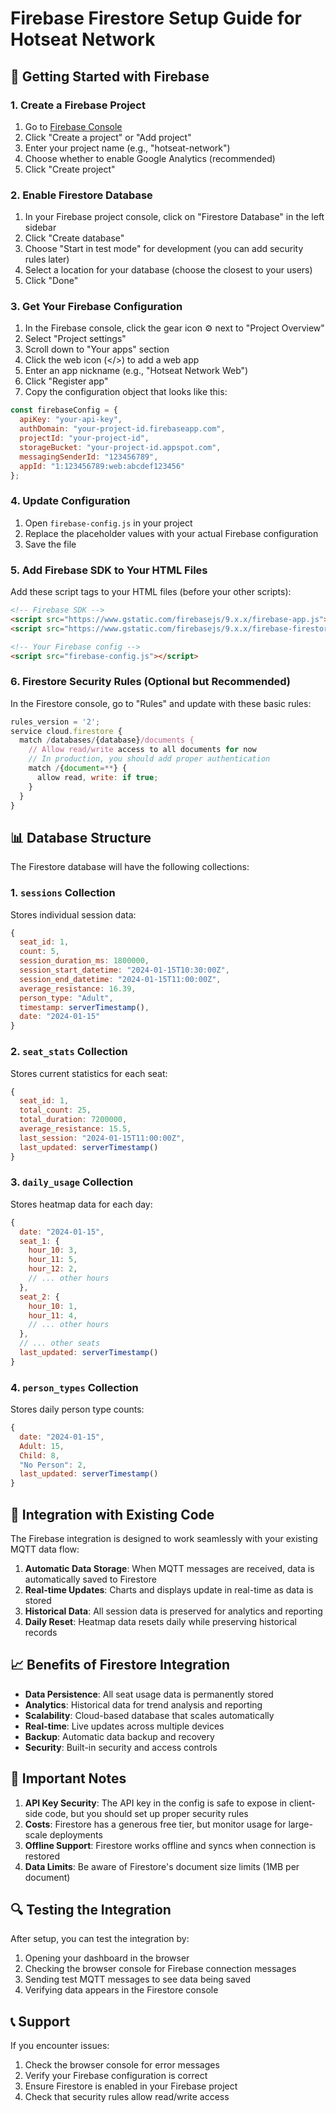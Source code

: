 # Firebase Firestore Setup Guide for Hotseat Network

## 🚀 Getting Started with Firebase

### 1. Create a Firebase Project

1. Go to [Firebase Console](https://console.firebase.google.com/)
2. Click "Create a project" or "Add project"
3. Enter your project name (e.g., "hotseat-network")
4. Choose whether to enable Google Analytics (recommended)
5. Click "Create project"

### 2. Enable Firestore Database

1. In your Firebase project console, click on "Firestore Database" in the left sidebar
2. Click "Create database"
3. Choose "Start in test mode" for development (you can add security rules later)
4. Select a location for your database (choose the closest to your users)
5. Click "Done"

### 3. Get Your Firebase Configuration

1. In the Firebase console, click the gear icon ⚙️ next to "Project Overview"
2. Select "Project settings"
3. Scroll down to "Your apps" section
4. Click the web icon (</>) to add a web app
5. Enter an app nickname (e.g., "Hotseat Network Web")
6. Click "Register app"
7. Copy the configuration object that looks like this:

```javascript
const firebaseConfig = {
  apiKey: "your-api-key",
  authDomain: "your-project-id.firebaseapp.com",
  projectId: "your-project-id",
  storageBucket: "your-project-id.appspot.com",
  messagingSenderId: "123456789",
  appId: "1:123456789:web:abcdef123456"
};
```

### 4. Update Configuration

1. Open `firebase-config.js` in your project
2. Replace the placeholder values with your actual Firebase configuration
3. Save the file

### 5. Add Firebase SDK to Your HTML Files

Add these script tags to your HTML files (before your other scripts):

```html
<!-- Firebase SDK -->
<script src="https://www.gstatic.com/firebasejs/9.x.x/firebase-app.js"></script>
<script src="https://www.gstatic.com/firebasejs/9.x.x/firebase-firestore.js"></script>

<!-- Your Firebase config -->
<script src="firebase-config.js"></script>
```

### 6. Firestore Security Rules (Optional but Recommended)

In the Firestore console, go to "Rules" and update with these basic rules:

```javascript
rules_version = '2';
service cloud.firestore {
  match /databases/{database}/documents {
    // Allow read/write access to all documents for now
    // In production, you should add proper authentication
    match /{document=**} {
      allow read, write: if true;
    }
  }
}
```

## 📊 Database Structure

The Firestore database will have the following collections:

### 1. `sessions` Collection
Stores individual session data:
```javascript
{
  seat_id: 1,
  count: 5,
  session_duration_ms: 1800000,
  session_start_datetime: "2024-01-15T10:30:00Z",
  session_end_datetime: "2024-01-15T11:00:00Z",
  average_resistance: 16.39,
  person_type: "Adult",
  timestamp: serverTimestamp(),
  date: "2024-01-15"
}
```

### 2. `seat_stats` Collection
Stores current statistics for each seat:
```javascript
{
  seat_id: 1,
  total_count: 25,
  total_duration: 7200000,
  average_resistance: 15.5,
  last_session: "2024-01-15T11:00:00Z",
  last_updated: serverTimestamp()
}
```

### 3. `daily_usage` Collection
Stores heatmap data for each day:
```javascript
{
  date: "2024-01-15",
  seat_1: {
    hour_10: 3,
    hour_11: 5,
    hour_12: 2,
    // ... other hours
  },
  seat_2: {
    hour_10: 1,
    hour_11: 4,
    // ... other hours
  },
  // ... other seats
  last_updated: serverTimestamp()
}
```

### 4. `person_types` Collection
Stores daily person type counts:
```javascript
{
  date: "2024-01-15",
  Adult: 15,
  Child: 8,
  "No Person": 2,
  last_updated: serverTimestamp()
}
```

## 🔧 Integration with Existing Code

The Firebase integration is designed to work seamlessly with your existing MQTT data flow:

1. **Automatic Data Storage**: When MQTT messages are received, data is automatically saved to Firestore
2. **Real-time Updates**: Charts and displays update in real-time as data is stored
3. **Historical Data**: All session data is preserved for analytics and reporting
4. **Daily Reset**: Heatmap data resets daily while preserving historical records

## 📈 Benefits of Firestore Integration

- **Data Persistence**: All seat usage data is permanently stored
- **Analytics**: Historical data for trend analysis and reporting
- **Scalability**: Cloud-based database that scales automatically
- **Real-time**: Live updates across multiple devices
- **Backup**: Automatic data backup and recovery
- **Security**: Built-in security and access controls

## 🚨 Important Notes

1. **API Key Security**: The API key in the config is safe to expose in client-side code, but you should set up proper security rules
2. **Costs**: Firestore has a generous free tier, but monitor usage for large-scale deployments
3. **Offline Support**: Firestore works offline and syncs when connection is restored
4. **Data Limits**: Be aware of Firestore's document size limits (1MB per document)

## 🔍 Testing the Integration

After setup, you can test the integration by:

1. Opening your dashboard in the browser
2. Checking the browser console for Firebase connection messages
3. Sending test MQTT messages to see data being saved
4. Verifying data appears in the Firestore console

## 📞 Support

If you encounter issues:
1. Check the browser console for error messages
2. Verify your Firebase configuration is correct
3. Ensure Firestore is enabled in your Firebase project
4. Check that security rules allow read/write access 